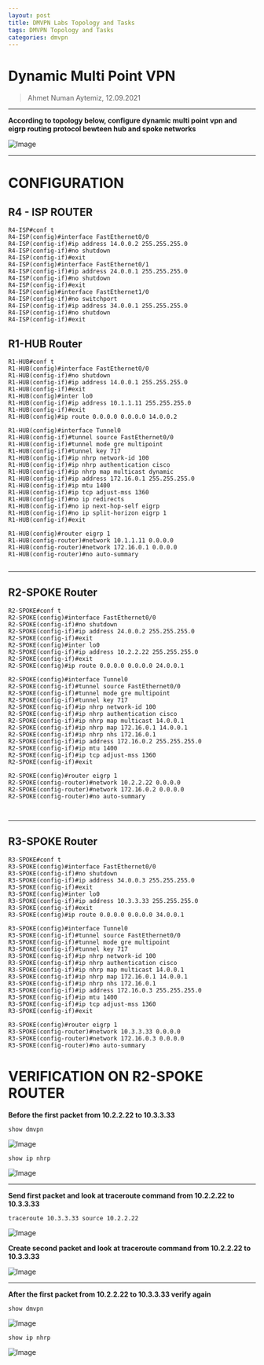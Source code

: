 ```yaml
---
layout: post
title: DMVPN Labs Topology and Tasks
tags: DMVPN Topology and Tasks
categories: dmvpn
---
```


# Dynamic Multi Point VPN

> Ahmet Numan Aytemiz, 12.09.2021

---

**According to topology below, configure dynamic multi point vpn and eigrp routing protocol bewteen hub and spoke networks**

![Image](/img/topologydmvpn.PNG)

---

# CONFIGURATION

## R4 - ISP ROUTER


```
R4-ISP#conf t
R4-ISP(config)#interface FastEthernet0/0
R4-ISP(config-if)#ip address 14.0.0.2 255.255.255.0
R4-ISP(config-if)#no shutdown
R4-ISP(config-if)#exit
R4-ISP(config)#interface FastEthernet0/1
R4-ISP(config-if)#ip address 24.0.0.1 255.255.255.0
R4-ISP(config-if)#no shutdown
R4-ISP(config-if)#exit
R4-ISP(config)#interface FastEthernet1/0
R4-ISP(config-if)#no switchport
R4-ISP(config-if)#ip address 34.0.0.1 255.255.255.0
R4-ISP(config-if)#no shutdown
R4-ISP(config-if)#exit

```

## R1-HUB Router

```
R1-HUB#conf t
R1-HUB(config)#interface FastEthernet0/0
R1-HUB(config-if)#no shutdown
R1-HUB(config-if)#ip address 14.0.0.1 255.255.255.0
R1-HUB(config-if)#exit
R1-HUB(config)#inter lo0
R1-HUB(config-if)#ip address 10.1.1.11 255.255.255.0
R1-HUB(config-if)#exit
R1-HUB(config)#ip route 0.0.0.0 0.0.0.0 14.0.0.2

R1-HUB(config)#interface Tunnel0
R1-HUB(config-if)#tunnel source FastEthernet0/0
R1-HUB(config-if)#tunnel mode gre multipoint
R1-HUB(config-if)#tunnel key 717
R1-HUB(config-if)#ip nhrp network-id 100
R1-HUB(config-if)#ip nhrp authentication cisco
R1-HUB(config-if)#ip nhrp map multicast dynamic
R1-HUB(config-if)#ip address 172.16.0.1 255.255.255.0
R1-HUB(config-if)#ip mtu 1400
R1-HUB(config-if)#ip tcp adjust-mss 1360
R1-HUB(config-if)#no ip redirects
R1-HUB(config-if)#no ip next-hop-self eigrp 
R1-HUB(config-if)#no ip split-horizon eigrp 1
R1-HUB(config-if)#exit

R1-HUB(config)#router eigrp 1
R1-HUB(config-router)#network 10.1.1.11 0.0.0.0
R1-HUB(config-router)#network 172.16.0.1 0.0.0.0
R1-HUB(config-router)#no auto-summary


```

---

## R2-SPOKE Router

```
R2-SPOKE#conf t
R2-SPOKE(config)#interface FastEthernet0/0
R2-SPOKE(config-if)#no shutdown
R2-SPOKE(config-if)#ip address 24.0.0.2 255.255.255.0
R2-SPOKE(config-if)#exit
R2-SPOKE(config)#inter lo0
R2-SPOKE(config-if)#ip address 10.2.2.22 255.255.255.0
R2-SPOKE(config-if)#exit
R2-SPOKE(config)#ip route 0.0.0.0 0.0.0.0 24.0.0.1

R2-SPOKE(config)#interface Tunnel0
R2-SPOKE(config-if)#tunnel source FastEthernet0/0
R2-SPOKE(config-if)#tunnel mode gre multipoint
R2-SPOKE(config-if)#tunnel key 717
R2-SPOKE(config-if)#ip nhrp network-id 100
R2-SPOKE(config-if)#ip nhrp authentication cisco
R2-SPOKE(config-if)#ip nhrp map multicast 14.0.0.1
R2-SPOKE(config-if)#ip nhrp map 172.16.0.1 14.0.0.1
R2-SPOKE(config-if)#ip nhrp nhs 172.16.0.1
R2-SPOKE(config-if)#ip address 172.16.0.2 255.255.255.0
R2-SPOKE(config-if)#ip mtu 1400
R2-SPOKE(config-if)#ip tcp adjust-mss 1360
R2-SPOKE(config-if)#exit

R2-SPOKE(config)#router eigrp 1
R2-SPOKE(config-router)#network 10.2.2.22 0.0.0.0
R2-SPOKE(config-router)#network 172.16.0.2 0.0.0.0
R2-SPOKE(config-router)#no auto-summary



```

---

## R3-SPOKE Router

```
R3-SPOKE#conf t
R3-SPOKE(config)#interface FastEthernet0/0
R3-SPOKE(config-if)#no shutdown
R3-SPOKE(config-if)#ip address 34.0.0.3 255.255.255.0
R3-SPOKE(config-if)#exit
R3-SPOKE(config)#inter lo0
R3-SPOKE(config-if)#ip address 10.3.3.33 255.255.255.0
R3-SPOKE(config-if)#exit
R3-SPOKE(config)#ip route 0.0.0.0 0.0.0.0 34.0.0.1

R3-SPOKE(config)#interface Tunnel0
R3-SPOKE(config-if)#tunnel source FastEthernet0/0
R3-SPOKE(config-if)#tunnel mode gre multipoint
R3-SPOKE(config-if)#tunnel key 717
R3-SPOKE(config-if)#ip nhrp network-id 100
R3-SPOKE(config-if)#ip nhrp authentication cisco
R3-SPOKE(config-if)#ip nhrp map multicast 14.0.0.1
R3-SPOKE(config-if)#ip nhrp map 172.16.0.1 14.0.0.1
R3-SPOKE(config-if)#ip nhrp nhs 172.16.0.1
R3-SPOKE(config-if)#ip address 172.16.0.3 255.255.255.0
R3-SPOKE(config-if)#ip mtu 1400
R3-SPOKE(config-if)#ip tcp adjust-mss 1360
R3-SPOKE(config-if)#exit

R3-SPOKE(config)#router eigrp 1
R3-SPOKE(config-router)#network 10.3.3.33 0.0.0.0
R3-SPOKE(config-router)#network 172.16.0.3 0.0.0.0
R3-SPOKE(config-router)#no auto-summary

```

# VERIFICATION ON R2-SPOKE ROUTER

**Before the first packet from 10.2.2.22 to 10.3.3.33**

`show dmvpn`

![Image](/img/showdmvpn1.PNG)

`show ip nhrp`

![Image](/img/showipnhrp1.PNG)

---

**Send first packet and look at traceroute command from 10.2.2.22 to 10.3.3.33**

`traceroute 10.3.3.33 source 10.2.2.22`

![Image](/img/traceroute1.PNG)

**Create second packet and look at traceroute command from 10.2.2.22 to 10.3.3.33**

![Image](/img/traceroute2.PNG)

---

**After the first packet from 10.2.2.22 to 10.3.3.33 verify again**

`show dmvpn`

![Image](/img/showdmvpn2.PNG)

`show ip nhrp`

![Image](/img/showipnhrp2.PNG)

